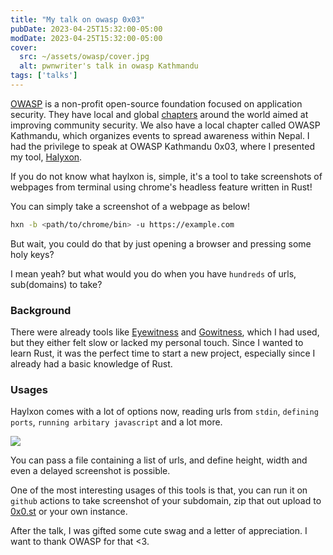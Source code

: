 ```yaml
---
title: "My talk on owasp 0x03"
pubDate: 2023-04-25T15:32:00-05:00
modDate: 2023-04-25T15:32:00-05:00
cover:
  src: ~/assets/owasp/cover.jpg
  alt: pwnwriter's talk in owasp Kathmandu
tags: ['talks']
---
```

[OWASP][owasp] is a non-profit open-source foundation focused on application
security. They have local and global [chapters][chapters] around the world
aimed at improving community security. We also have a local chapter called
OWASP Kathmandu, which organizes events to spread awareness within Nepal. I had
the privilege to speak at OWASP Kathmandu 0x03, where I presented my tool,
[Halyxon][haylxon].


If you do not know what haylxon is, simple, it's a tool to take screenshots of webpages 
from terminal using chrome's headless feature written in Rust! 

You can simply take a screenshot of a webpage as below!

```bash
hxn -b <path/to/chrome/bin> -u https://example.com
```

But wait, you could do that by just opening a browser and pressing some holy keys?

I mean yeah? but what would you do when you have `hundreds` of urls, sub(domains) to take?

### Background

There were already tools like [Eyewitness] and [Gowitness], which I had used,
but they either felt slow or lacked my personal touch. Since I wanted to learn
Rust, it was the perfect time to start a new project, especially since I
already had a basic knowledge of Rust.

### Usages
Haylxon comes with a lot of options now, reading urls from `stdin`, `defining
ports`, `running arbitary javascript` and a lot more.

![][hxn]

You can pass a file containing a list of urls, and define height, width and
even a delayed screenshot is possible. 

One of the most interesting usages of this tools is that, you can run it on `github` actions 
to take screenshot of your subdomain, zip that out upload to [0x0.st][0x0] or your own instance.

After the talk, I was gifted some cute swag and a letter of appreciation. I
want to thank OWASP for that <3.

<!---Links-->
[owasp]: https://owasp.org
[profile]: /images/owasp/owasp.jpg
[hxn]: ~/assets/owasp/haylxon.png
[chapters]: https://owasp.org/chapters/
[haylxon]: https://github.com/pwnwriter/haylxon
[eyewitness]: https://github.com/RedSiege/EyeWitness
[gowitness]: https://github.com/sensepost/gowitness
[0x0]: https://0x0.st
